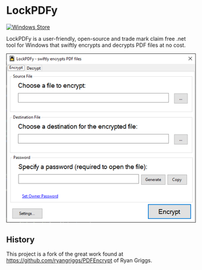 # LockPDFy

[![Windows Store](https://img.shields.io/badge/Windows%20Store-LockPDFy-green?style=flat&logo=windows&link=https://www.microsoft.com/store/productId/9NC5KPZM2ZRM)](https://www.microsoft.com/store/productId/9NC5KPZM2ZRM)

LockPDFy is a user-friendly, open-source and trade mark claim free .net tool for Windows that swiftly encrypts and decrypts PDF files at no cost.

![Screenshot](./Documentation/LockPDFy%20Screenshot.png "Screenshot")

## History

This project is a fork of the great work found at https://github.com/ryangriggs/PDFEncrypt of Ryan Griggs.
